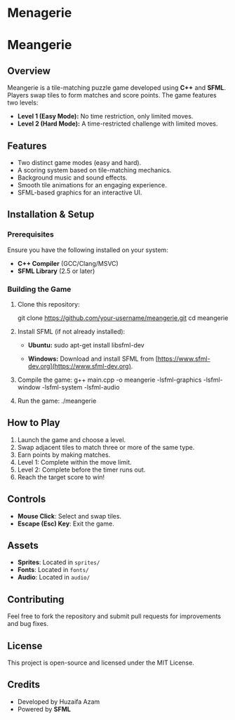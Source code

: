 # Menagerie
# Meangerie

## Overview
Meangerie is a tile-matching puzzle game developed using **C++** and **SFML**. Players swap tiles to form matches and score points. The game features two levels:

- **Level 1 (Easy Mode):** No time restriction, only limited moves.
- **Level 2 (Hard Mode):** A time-restricted challenge with limited moves.

## Features
- Two distinct game modes (easy and hard).
- A scoring system based on tile-matching mechanics.
- Background music and sound effects.
- Smooth tile animations for an engaging experience.
- SFML-based graphics for an interactive UI.

## Installation & Setup
### Prerequisites
Ensure you have the following installed on your system:
- **C++ Compiler** (GCC/Clang/MSVC)
- **SFML Library** (2.5 or later)

### Building the Game
1. Clone this repository:
   
   git clone https://github.com/your-username/meangerie.git
   cd meangerie
   
3. Install SFML (if not already installed):
   - **Ubuntu:**
       sudo apt-get install libsfml-dev
  
   - **Windows:**
       Download and install SFML from [https://www.sfml-dev.org](https://www.sfml-dev.org).
   
4. Compile the game:
   g++ main.cpp -o meangerie -lsfml-graphics -lsfml-window -lsfml-system -lsfml-audio

5. Run the game:
   ./meangerie

## How to Play
1. Launch the game and choose a level.
2. Swap adjacent tiles to match three or more of the same type.
3. Earn points by making matches.
4. Level 1: Complete within the move limit.
5. Level 2: Complete before the timer runs out.
6. Reach the target score to win!

## Controls
- **Mouse Click**: Select and swap tiles.
- **Escape (Esc) Key**: Exit the game.

## Assets
- **Sprites**: Located in `sprites/`
- **Fonts**: Located in `fonts/`
- **Audio**: Located in `audio/`

## Contributing
Feel free to fork the repository and submit pull requests for improvements and bug fixes.

## License
This project is open-source and licensed under the MIT License.

## Credits
- Developed by Huzaifa Azam
- Powered by **SFML**


